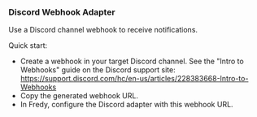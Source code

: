 ### Discord Webhook Adapter

Use a Discord channel webhook to receive notifications.

Quick start:
- Create a webhook in your target Discord channel. See the "Intro to Webhooks" guide on the Discord support site: https://support.discord.com/hc/en-us/articles/228383668-Intro-to-Webhooks
- Copy the generated webhook URL.
- In Fredy, configure the Discord adapter with this webhook URL.
